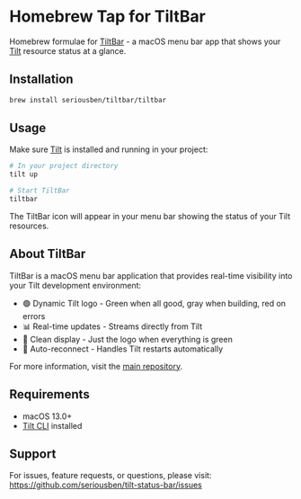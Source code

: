 # Homebrew Tap for TiltBar

Homebrew formulae for [TiltBar](https://github.com/seriousben/tilt-status-bar) - a macOS menu bar app that shows your [Tilt](https://tilt.dev) resource status at a glance.

## Installation

```bash
brew install seriousben/tiltbar/tiltbar
```

## Usage

Make sure [Tilt](https://tilt.dev) is installed and running in your project:

```bash
# In your project directory
tilt up

# Start TiltBar
tiltbar
```

The TiltBar icon will appear in your menu bar showing the status of your Tilt resources.

## About TiltBar

TiltBar is a macOS menu bar application that provides real-time visibility into your Tilt development environment:

- 🟢 Dynamic Tilt logo - Green when all good, gray when building, red on errors
- 📊 Real-time updates - Streams directly from Tilt
- 🎯 Clean display - Just the logo when everything is green
- 🔄 Auto-reconnect - Handles Tilt restarts automatically

For more information, visit the [main repository](https://github.com/seriousben/tilt-status-bar).

## Requirements

- macOS 13.0+
- [Tilt CLI](https://docs.tilt.dev/install.html) installed

## Support

For issues, feature requests, or questions, please visit:
https://github.com/seriousben/tilt-status-bar/issues
